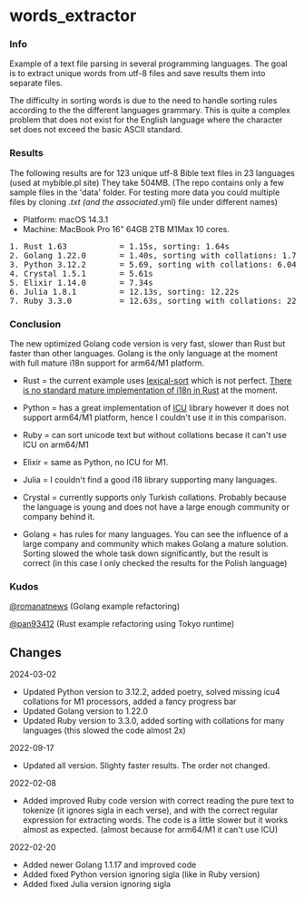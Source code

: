 # words_extractor

### Info

Example of a text file parsing in several programming languages. The goal is to extract unique words from utf-8 files and save results them into separate files.

The difficulty in sorting words is due to the need to handle sorting rules according to the the different languages grammary. This is quite a complex problem that does not exist for the English language where the character set does not exceed the basic ASCII standard.

### Results

The following results are for 123 unique utf-8 Bible text files in 23 languages (used at mybible.pl site) They take 504MB. (The repo contains only a few sample files in the 'data' folder. For testing more data you could multiple files by cloning *.txt (and the associated*.yml) file under different names)

* Platform: macOS 14.3.1
* Machine: MacBook Pro 16" 64GB 2TB M1Max 10 cores.

<pre>
1. Rust 1.63           = 1.15s, sorting: 1.64s
2. Golang 1.22.0       = 1.40s, sorting with collations: 1.71s
3. Python 3.12.2       = 5.69, sorting with collations: 6.04s
4. Crystal 1.5.1       = 5.61s
5. Elixir 1.14.0       = 7.34s
6. Julia 1.8.1         = 12.13s, sorting: 12.22s
7. Ruby 3.3.0          = 12.63s, sorting with collations: 22.00s
</pre>

### Conclusion

The new optimized Golang code version is very fast, slower than Rust but faster than other languages. Golang is the only language at the moment with full mature i18n support for arm64/M1 platform.

* Rust = the current example uses [lexical-sort](https://lib.rs/crates/lexical-sort) which is not perfect. [There is no standard mature implementation of i18n in Rust](https://www.arewewebyet.org/topics/i18n/) at the moment.

* Python = has a great implementation of [ICU](https://icu.unicode.org/related) library however it does not support arm64/M1 platform, hence I couldn't use it in this comparison.

* Ruby = can sort unicode text but without collations becase it can't use ICU on arm64/M1

* Elixir = same as Python, no ICU for M1.

* Julia = I couldn't find a good i18 library supporting many languages.

* Crystal = currently supports only Turkish collations. Probably because the language is young and does not have a large enough community or company behind it.

* Golang = has rules for many languages. You can see the influence of a large company and community which makes Golang a mature solution. Sorting slowed the whole task down significantly, but the result is correct (in this case I only checked the results for the Polish language)

### Kudos

[@romanatnews](https://github.com/romanatnews) (Golang example refactoring)

[@pan93412](https://github.com/pan93412) (Rust example refactoring using Tokyo runtime)

## Changes

2024-03-02

* Updated Python version to 3.12.2, added poetry, solved missing icu4 collations for M1 processors, added a fancy progress bar
* Updated Golang version to 1.22.0
* Updated Ruby version to 3.3.0, added sorting with collations for many languages (this slowed the code almost 2x)

2022-09-17

* Updated all version. Slighty faster results. The order not changed.

2022-02-08

* Added improved Ruby code version with correct reading the pure text to tokenize (it ignores sigla in each verse), and with the correct regular expression for extracting words. The code is a little slower but it works almost as expected. (almost because for arm64/M1 it can't use ICU)

2022-02-20

* Added newer Golang 1.1.17 and improved code
* Added fixed Python version ignoring sigla (like in Ruby version)
* Added fixed Julia version ignoring sigla
